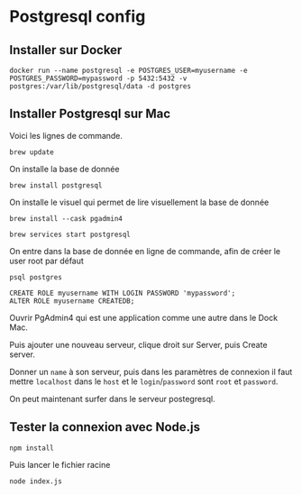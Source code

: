 # Postgresql config

## Installer sur Docker

```
docker run --name postgresql -e POSTGRES_USER=myusername -e POSTGRES_PASSWORD=mypassword -p 5432:5432 -v postgres:/var/lib/postgresql/data -d postgres
```

## Installer Postgresql sur Mac

Voici les lignes de commande.

```
brew update
```

On installe la base de donnée

```
brew install postgresql
```

On installe le visuel qui permet de lire visuellement la base de donnée

```
brew install --cask pgadmin4
```

```
brew services start postgresql
```

On entre dans la base de donnée en ligne de commande, afin de créer le user root par défaut

```
psql postgres
```

```
CREATE ROLE myusername WITH LOGIN PASSWORD 'mypassword';
ALTER ROLE myusername CREATEDB;
```

Ouvrir PgAdmin4 qui est une application comme une autre dans le Dock Mac.

Puis ajouter une nouveau serveur, clique droit sur Server, puis Create server.

Donner un `name` à son serveur, puis dans les paramètres de connexion il faut mettre `localhost` dans le `host` et le `login`/`password` sont `root` et `password`.

On peut maintenant surfer dans le serveur postegresql.

## Tester la connexion avec Node.js

```
npm install
```

Puis lancer le fichier racine

```
node index.js
```